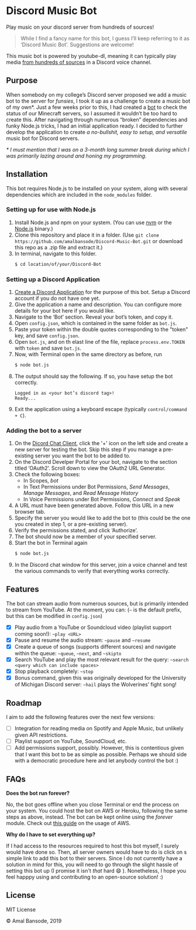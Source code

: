 # Discord Music Bot

Play music on your discord server from hundreds of sources!

> While I find a fancy name for this bot, I guess I’ll keep referring to it as ‘Discord Music Bot’. Suggestions are welcome!

This music bot is powered by youtube-dl, meaning it can typically play media [from hundreds of sources](http://ytdl-org.github.io/youtube-dl/supportedsites.html) in a Discord voice channel.

## Purpose

When somebody on my college’s Discord server proposed we add a music bot to the server for *funsies*, I took it up as a challenge to create a music bot of my own\*. Just a few weeks prior to this, I had created a [bot](https://github.com/amalbansode/Minecraft-Discord-Bot) to check the status of our Minecraft servers, so I assumed it wouldn’t be too hard to create this. After navigating through numerous “broken” dependencies and funky Node.js tricks, I had an initial application ready. I decided to further develop the application to create *a no-bullshit, easy to setup, and versatile* music bot for Discord servers.

*\* I must mention that I was on a 3-month long summer break during which I was primarily lazing around and honing my programming.*

## Installation
This bot requires Node.js to be installed on your system, along with several dependencies which are included in the `node_modules` folder.

### Setting up for use with Node.js
1. Install Node.js and npm on your system. (You can use [nvm](https://github.com/nvm-sh/nvm) or the [Node.js](https://nodejs.org/en/download/) binary.)
2. Clone this repository and place it in a folder. (Use `git clone https://github.com/amalbansode/Discord-Music-Bot.git` or download this repo as a .zip file and extract it.)
3. In terminal, navigate to this folder.
	```bash
	$ cd location/of/your/Discord-Bot
	```

### Setting up a Discord Application
1. [Create a Discord Application](https://discordapp.com/developers/applications/) for the purpose of this bot. Setup a Discord account if you do not have one yet.
2. Give the application a name and description. You can configure more details for your bot here if you would like.
3. Navigate to the ‘Bot’ section. Reveal your bot’s token, and copy it.
4. Open `config.json`, which is contained in the same folder as `bot.js`.
5. Paste your token within the double quotes corresponding to the "token" key, and save `config.json`.
6. Open `bot.js`, and on th elast line of the file, replace `process.env.TOKEN` with `token` and save `bot.js`.
7. Now, with Terminal open in the same directory as before, run
	```bash
	$ node bot.js
	```
8. The output should say the following. If so, you have setup the bot correctly.
	```
	Logged in as <your bot’s discord tag>!
	Ready...
	```
9. Exit the application using a keyboard escape (typically `control/command + C`).

### Adding the bot to a server
1. On the [Dicord Chat Client](https://discordapp.com/channels/), click the '+' icon on the left side and create a new server for testing the bot. Skip this step if you manage a pre-existing server you want the bot to be added to.
2. On the Discord Develper Portal for your bot, navigate to the section titled ‘OAuth2’. Scroll down to view the OAuth2 URL Generator.
3. Check the following boxes: 
	* In Scopes, _bot_
	* In Text Permissions under Bot Permissions, _Send Messages_, _Manage Messages_, and _Read Message History_
	* In Voice Permissions under Bot Permissions, _Connect_ and _Speak_
4. A URL must have been generated above. Follow this URL in a new browser tab.
5. Specify the server you would like to add the bot to (this could be the one you created in step 1, or a pre-existing server).
6. Verify the permissions stated, and click ‘Authorize’.
7. The bot should now be a member of your specified server.
8. Start the bot in Terminal again
	```bash
	$ node bot.js
	```
9. In the Discord chat window for this server, join a voice channel and test the various commands to verify that everything works correctly.

## Features
The bot can stream audio from numerous sources, but is primarily intended to stream from YouTube. At the moment, you can: (`~` is the default prefix, but this can be modified in `config.json`)

- [X] Play audio from a YouTube or Soundcloud video (playlist support coming soon!): `~play <URL>`
- [X] Pause and resume the audio stream: `~pause` and `~resume`
- [X] Create a queue of songs (supports different sources) and navigate within the queue: `~queue`, `~next`, and `~skipto`
- [X] Search YouTube and play the most relevant result for the query: `~search <query which can include spaces>`
- [X] Stop playback completely: `~stop`
- [X] Bonus command, given this was originally developed for the University of Michigan Discord server: `~hail` plays the Wolverines’ fight song!

## Roadmap
I aim to add the following features over the next few versions:

- [ ] Integration for reading media on Spotify and Apple Music, but unlikely given API restrictions.
- [ ] Playlist support on YouTube, SoundCloud, etc.
- [ ] Add permissions support, possibly. However, this is contentious given that I want this bot to be as simple as possible. Perhaps we should side with a democratic procedure here and let anybody control the bot :)

## FAQs
**Does the bot run forever?**

No, the bot goes offline when you close Terminal or end the process on your system. You could host the bot on AWS or Heroku, following the same steps as above, instead. The bot can be kept online using the _forever_ module. Check out [this guide](https://shiffman.net/a2z/bot-ec2/) on the usage of AWS.

**Why do I have to set everything up?**

If I had access to the resources required to host this bot myself, I surely would have done so. Then, all server owners would have to do is click on s simple link to add this bot to their servers. Since I do not currently have a solution in mind for this, you will need to go through the slight hassle of setting this bot up (I promise it isn't _that_ hard :smile: ). Nonetheless, I hope you feel happpy using and contributing to an open-source solution! :)

## License
MIT License 

© Amal Bansode, 2019